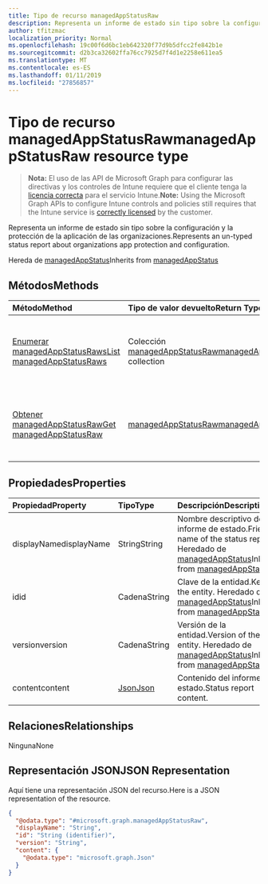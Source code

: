 ```yaml
---
title: Tipo de recurso managedAppStatusRaw
description: Representa un informe de estado sin tipo sobre la configuración y la protección de la aplicación de las organizaciones.
author: tfitzmac
localization_priority: Normal
ms.openlocfilehash: 19c00f6d6bc1eb642320f77d9b5dfcc2fe842b1e
ms.sourcegitcommit: d2b3ca32602ffa76cc7925d7f4d1e2258e611ea5
ms.translationtype: MT
ms.contentlocale: es-ES
ms.lasthandoff: 01/11/2019
ms.locfileid: "27856857"
---
```

# <a name="managedappstatusraw-resource-type"></a><span data-ttu-id="4271f-103">Tipo de recurso managedAppStatusRaw</span><span class="sxs-lookup"><span data-stu-id="4271f-103">managedAppStatusRaw resource type</span></span>

> <span data-ttu-id="4271f-104">**Nota:** El uso de las API de Microsoft Graph para configurar las directivas y los controles de Intune requiere que el cliente tenga la [licencia correcta](https://go.microsoft.com/fwlink/?linkid=839381) para el servicio Intune.</span><span class="sxs-lookup"><span data-stu-id="4271f-104">**Note:** Using the Microsoft Graph APIs to configure Intune controls and policies still requires that the Intune service is [correctly licensed](https://go.microsoft.com/fwlink/?linkid=839381) by the customer.</span></span>

<span data-ttu-id="4271f-105">Representa un informe de estado sin tipo sobre la configuración y la protección de la aplicación de las organizaciones.</span><span class="sxs-lookup"><span data-stu-id="4271f-105">Represents an un-typed status report about organizations app protection and configuration.</span></span>

<span data-ttu-id="4271f-106">Hereda de [managedAppStatus](../resources/intune-mam-managedappstatus.md)</span><span class="sxs-lookup"><span data-stu-id="4271f-106">Inherits from [managedAppStatus](../resources/intune-mam-managedappstatus.md)</span></span>

## <a name="methods"></a><span data-ttu-id="4271f-107">Métodos</span><span class="sxs-lookup"><span data-stu-id="4271f-107">Methods</span></span>
|<span data-ttu-id="4271f-108">Método</span><span class="sxs-lookup"><span data-stu-id="4271f-108">Method</span></span>|<span data-ttu-id="4271f-109">Tipo de valor devuelto</span><span class="sxs-lookup"><span data-stu-id="4271f-109">Return Type</span></span>|<span data-ttu-id="4271f-110">Descripción</span><span class="sxs-lookup"><span data-stu-id="4271f-110">Description</span></span>|
|:---|:---|:---|
|[<span data-ttu-id="4271f-111">Enumerar managedAppStatusRaws</span><span class="sxs-lookup"><span data-stu-id="4271f-111">List managedAppStatusRaws</span></span>](../api/intune-mam-managedappstatusraw-list.md)|<span data-ttu-id="4271f-112">Colección [managedAppStatusRaw](../resources/intune-mam-managedappstatusraw.md)</span><span class="sxs-lookup"><span data-stu-id="4271f-112">[managedAppStatusRaw](../resources/intune-mam-managedappstatusraw.md) collection</span></span>|<span data-ttu-id="4271f-113">Enumere las propiedades y las relaciones de los objetos [managedAppStatusRaw](../resources/intune-mam-managedappstatusraw.md).</span><span class="sxs-lookup"><span data-stu-id="4271f-113">List properties and relationships of the [managedAppStatusRaw](../resources/intune-mam-managedappstatusraw.md) objects.</span></span>|
|[<span data-ttu-id="4271f-114">Obtener managedAppStatusRaw</span><span class="sxs-lookup"><span data-stu-id="4271f-114">Get managedAppStatusRaw</span></span>](../api/intune-mam-managedappstatusraw-get.md)|[<span data-ttu-id="4271f-115">managedAppStatusRaw</span><span class="sxs-lookup"><span data-stu-id="4271f-115">managedAppStatusRaw</span></span>](../resources/intune-mam-managedappstatusraw.md)|<span data-ttu-id="4271f-116">Lea las propiedades y las relaciones del objeto [managedAppStatusRaw](../resources/intune-mam-managedappstatusraw.md).</span><span class="sxs-lookup"><span data-stu-id="4271f-116">Read properties and relationships of the [managedAppStatusRaw](../resources/intune-mam-managedappstatusraw.md) object.</span></span>|

## <a name="properties"></a><span data-ttu-id="4271f-117">Propiedades</span><span class="sxs-lookup"><span data-stu-id="4271f-117">Properties</span></span>
|<span data-ttu-id="4271f-118">Propiedad</span><span class="sxs-lookup"><span data-stu-id="4271f-118">Property</span></span>|<span data-ttu-id="4271f-119">Tipo</span><span class="sxs-lookup"><span data-stu-id="4271f-119">Type</span></span>|<span data-ttu-id="4271f-120">Descripción</span><span class="sxs-lookup"><span data-stu-id="4271f-120">Description</span></span>|
|:---|:---|:---|
|<span data-ttu-id="4271f-121">displayName</span><span class="sxs-lookup"><span data-stu-id="4271f-121">displayName</span></span>|<span data-ttu-id="4271f-122">String</span><span class="sxs-lookup"><span data-stu-id="4271f-122">String</span></span>|<span data-ttu-id="4271f-123">Nombre descriptivo del informe de estado.</span><span class="sxs-lookup"><span data-stu-id="4271f-123">Friendly name of the status report.</span></span> <span data-ttu-id="4271f-124">Heredado de [managedAppStatus](../resources/intune-mam-managedappstatus.md)</span><span class="sxs-lookup"><span data-stu-id="4271f-124">Inherited from [managedAppStatus](../resources/intune-mam-managedappstatus.md)</span></span>|
|<span data-ttu-id="4271f-125">id</span><span class="sxs-lookup"><span data-stu-id="4271f-125">id</span></span>|<span data-ttu-id="4271f-126">Cadena</span><span class="sxs-lookup"><span data-stu-id="4271f-126">String</span></span>|<span data-ttu-id="4271f-127">Clave de la entidad.</span><span class="sxs-lookup"><span data-stu-id="4271f-127">Key of the entity.</span></span> <span data-ttu-id="4271f-128">Heredado de [managedAppStatus](../resources/intune-mam-managedappstatus.md)</span><span class="sxs-lookup"><span data-stu-id="4271f-128">Inherited from [managedAppStatus](../resources/intune-mam-managedappstatus.md)</span></span>|
|<span data-ttu-id="4271f-129">version</span><span class="sxs-lookup"><span data-stu-id="4271f-129">version</span></span>|<span data-ttu-id="4271f-130">Cadena</span><span class="sxs-lookup"><span data-stu-id="4271f-130">String</span></span>|<span data-ttu-id="4271f-131">Versión de la entidad.</span><span class="sxs-lookup"><span data-stu-id="4271f-131">Version of the entity.</span></span> <span data-ttu-id="4271f-132">Heredado de [managedAppStatus](../resources/intune-mam-managedappstatus.md)</span><span class="sxs-lookup"><span data-stu-id="4271f-132">Inherited from [managedAppStatus](../resources/intune-mam-managedappstatus.md)</span></span>|
|<span data-ttu-id="4271f-133">content</span><span class="sxs-lookup"><span data-stu-id="4271f-133">content</span></span>|[<span data-ttu-id="4271f-134">Json</span><span class="sxs-lookup"><span data-stu-id="4271f-134">Json</span></span>](../resources/intune-mam-json.md)|<span data-ttu-id="4271f-135">Contenido del informe de estado.</span><span class="sxs-lookup"><span data-stu-id="4271f-135">Status report content.</span></span>|

## <a name="relationships"></a><span data-ttu-id="4271f-136">Relaciones</span><span class="sxs-lookup"><span data-stu-id="4271f-136">Relationships</span></span>
<span data-ttu-id="4271f-137">Ninguna</span><span class="sxs-lookup"><span data-stu-id="4271f-137">None</span></span>
## <a name="json-representation"></a><span data-ttu-id="4271f-138">Representación JSON</span><span class="sxs-lookup"><span data-stu-id="4271f-138">JSON Representation</span></span>
<span data-ttu-id="4271f-139">Aquí tiene una representación JSON del recurso.</span><span class="sxs-lookup"><span data-stu-id="4271f-139">Here is a JSON representation of the resource.</span></span>
<!-- {
  "blockType": "resource",
  "keyProperty": "id",
  "@odata.type": "microsoft.graph.managedAppStatusRaw"
}
-->
``` json
{
  "@odata.type": "#microsoft.graph.managedAppStatusRaw",
  "displayName": "String",
  "id": "String (identifier)",
  "version": "String",
  "content": {
    "@odata.type": "microsoft.graph.Json"
  }
}
```



